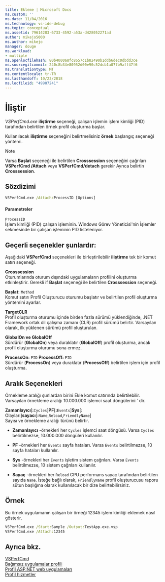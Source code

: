 ```yaml
---
title: Ekleme | Microsoft Docs
ms.custom: ''
ms.date: 11/04/2016
ms.technology: vs-ide-debug
ms.topic: conceptual
ms.assetid: 79614283-6733-4592-a53a-d428052271ad
author: mikejo5000
ms.author: mikejo
manager: douge
ms.workload:
- multiple
ms.openlocfilehash: 80b4000a8fc8657c1b82490b1ddb6dec0dbdd3ce
ms.sourcegitcommit: 240c8b34e80952d00e90c52dcb1a077b9aff47f6
ms.translationtype: MT
ms.contentlocale: tr-TR
ms.lasthandoff: 10/23/2018
ms.locfileid: "49907241"
---
```

# <a name="attach"></a>İliştir
*VSPerfCmd.exe* **iliştirme** seçeneği, çalışan işlemin işlem kimliği (PID) tarafından belirtilen örnek profil oluşturma başlar.  
  
 Kullanılacak **iliştirme** seçeneğini belirtmelisiniz **örnek** başlangıç seçeneği yöntemi.  
  
> [!NOTE]
>  Varsa **Başlat** seçeneği ile belirtilen **Crosssession** seçeneğini çağrıları **VSPerfCmd /Attach** veya **VSPerfCmd/detach** gerekir Ayrıca belirtin **Crosssession**.  
  
## <a name="syntax"></a>Sözdizimi  
  
```cmd  
VSPerfCmd.exe /Attach:ProcessID [Options]  
```  
  
#### <a name="parameters"></a>Parametreler  
 `ProcessID`  
 İşlem kimliği (PID) çalışan işleminin. Windows Görev Yöneticisi'nin İşlemler sekmesinde bir çalışan işleminin PID listeleniyor.  
  
## <a name="valid-options"></a>Geçerli seçenekler şunlardır:  
 Aşağıdaki **VSPerfCmd** seçenekleri ile birleştirilebilir **iliştirme** tek bir komut satırı seçeneği.  
  
 **Crosssession**  
 Oturumlarında oturum dışındaki uygulamaların profilini oluşturma etkinleştirir. Gerekli if **Başlat** seçeneği ile belirtilen **Crosssession** seçeneği.  
  
 **Başlat:** `Method`  
 Komut satırı Profil Oluşturucu oturumu başlatır ve belirtilen profil oluşturma yöntemini ayarlar.  
  
 **TargetCLR**  
 Profil oluşturma oturumu içinde birden fazla sürümü yüklendiğinde, .NET Framework ortak dil çalışma zamanı (CLR) profil sürümü belirtir. Varsayılan olarak, ilk yüklenen sürümü profil oluşturulan.  
  
 **GlobalOn ve GlobalOff**  
 Sürdürür (**GlobalOn**) veya duraklatır (**GlobalOff**) profil oluşturma, ancak profil oluşturma oturumu sona ermez.  
  
 **ProcessOn:** `PID` **ProcessOff:** `PID`  
 Sürdürür (**ProcessOn**) veya duraklatır (**ProcessOff**) belirtilen işlem için profil oluşturma.  
  
## <a name="interval-options"></a>Aralık Seçenekleri  
 Örnekleme aralığı şunlardan birini Ekle komut satırında belirtilebilir. Varsayılan örnekleme aralığı 10.000.000 işlemci saat döngülerini ' dir.  
  
 **Zamanlayıcı**[**:**`Cycles`]**PF**[**:**`Events`]**Sys**[<strong>:</strong> Olayları]**sayacı**[**:**`Name`,`Reload`,`FriendlyName`]  
 Sayısı ve örnekleme aralığı türünü belirtir.  
  
-   **Zamanlayıcı** -örnekleri her `Cycles` işlemci saat döngüsü. Varsa `Cycles` belirtilmezse, 10.000.000 döngüleri kullanılır.  
  
-   **PF** -örnekleri her `Events` sayfa hataları. Varsa `Events` belirtilmezse, 10 sayfa hataları kullanılır.  
  
-   **Sys** -örnekleri her `Events` işletim sistem çağrıları. Varsa `Events` belirtilmezse, 10 sistem çağrıları kullanılır.  
  
-   **Sayaç** -örnekleri her `Reload` CPU performans sayaç tarafından belirtilen sayıda `Name`. İsteğe bağlı olarak, `FriendlyName` profil oluşturucusu raporu sütun başlığına olarak kullanılacak bir dize belirtebilirsiniz.  
  
## <a name="example"></a>Örnek  
 Bu örnek uygulamanın çalışan bir örneği 12345 işlem kimliği eklemek nasıl gösterir.  
  
```cmd  
VSPerfCmd.exe /Start:Sample /Output:TestApp.exe.vsp  
VSPerfCmd.exe /Attach:12345  
```  
  
## <a name="see-also"></a>Ayrıca bkz.  
 [VSPerfCmd](../profiling/vsperfcmd.md)   
 [Bağımsız uygulamalar profili](../profiling/command-line-profiling-of-stand-alone-applications.md)   
 [Profil ASP.NET web uygulamaları](../profiling/command-line-profiling-of-aspnet-web-applications.md)   
 [Profil hizmetler](../profiling/command-line-profiling-of-services.md)